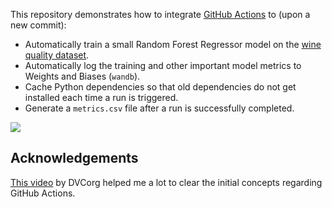 This repository demonstrates how to integrate [GitHub Actions](https://docs.github.com/en/actions) to (upon a new commit):

- Automatically train a small Random Forest Regressor model on the [wine quality dataset](https://www.kaggle.com/uciml/red-wine-quality-cortez-et-al-2009).
- Automatically log the training and other important model metrics to Weights and Biases (`wandb`). 
- Cache Python dependencies so that old dependencies do not get installed each time a run is triggered. 
- Generate a `metrics.csv` file after a run is successfully completed. 

![](https://i.ibb.co/JqZWHDC/image.png)

## Acknowledgements

[This video](https://www.youtube.com/watch?v=9BgIDqAzfuA) by DVCorg helped me a lot to clear the initial concepts regarding GitHub Actions. 
